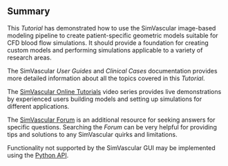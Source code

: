 <h2 id="tutorial_summary">Summary</h2>

This <i>Tutorial</i> has demonstrated how to use the SimVascular image-based modeling pipeline to create patient-specific geometric
models suitable for CFD blood flow simulations. It should provide a foundation for creating custom models and performing simulations
applicable to a variety of research areas.

The SimVascular <i>User Guides</i> and <i>Clinical Cases</i> documentation provides more detailed information about all the
topics covered in this <i>Tutorial</i>.

The <a href="https://www.youtube.com/playlist?list=PL1CBZ8Wh-xvSKUsuBA4MM4Jba-psVdxXT">SimVascular Online Tutorials</a> video series
provides live demonstrations by experienced users building models and setting up simulations for different applications.

The <a href="https://simtk.org/plugins/phpBB/indexPhpbb.php?group_id=188&pluginname=phpBB">SimVascular Forum</a> is an additional
resource for seeking answers for specific questions. Searching the <i>Forum</i> can be very helpful for providing tips and solutions
to any SimVascular quirks and limitations.

Functionality not supported by the SimVascular GUI may be implemented using the <a href="python_interface.html">Python API</a>.

<br> <br>
